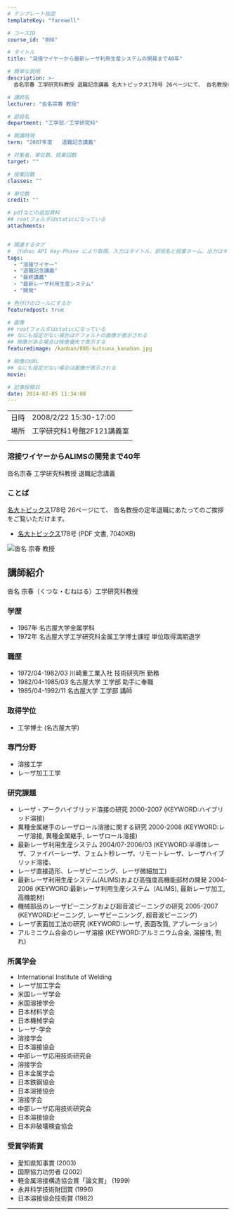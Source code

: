 ```yaml
---
# テンプレート指定
templateKey: "farewell"

# コースID
course_id: "086"

# タイトル
title: "溶接ワイヤーから最新レーザ利用生産システムの開発まで40年"

# 簡単な説明
description: >-
  沓名宗春 工学研究科教授 退職記念講義 名大トピックス178号 26ページにて、 沓名教授の定年退職にあたってのご挨拶をご覧いただけます。   * 名大トピ ....

# 講師名
lecturer: "沓名宗春 教授"

# 部局名
department: "工学部／工学研究科"

# 開講時限
term: "2007年度	退職記念講義"

# 対象者、単位数、授業回数
target: ""

# 授業回数
classes: ""

# 単位数
credit: ""

# pdfなどの追加資料
## rootフォルダはstaticになっている
attachments:


# 関連するタグ
# （Yahoo API Key-Phase により取得。入力はタイトル、部局名と授業ホーム、出力はキーフレーズ（tags））
tags:
  - "溶接ワイヤー"
  - "退職記念講義"
  - "最終講義"
  - "最新レーザ利用生産システム"
  - "開発"

# 色付けのロールにするか
featuredpost: true

# 画像
## rootフォルダはstaticになっている
## なにも指定がない場合はデフォルトの画像が表示される
## 映像がある場合は映像優先で表示する
featuredimage: /kanban/086-kutsuna_kanaban.jpg

# 映像のURL
## なにも指定がない場合は画像が表示される
movie: 

# 記事投稿日
date: 2014-02-05 11:34:08
---
```


|   |   |
|---|---|
| 日時 | 2008/2/22  15:30-17:00 |
| 場所 | 工学研究科1号館2F121講義室 |
|   |   |


### 溶接ワイヤーからALIMSの開発まで40年

沓名宗春 工学研究科教授 退職記念講義

### ことば

[名大トピックス](http://www.nagoya-u.ac.jp/about-nu/public-relations/publication/topics-archive.html)178号 26ページにて、 沓名教授の定年退職にあたってのご挨拶をご覧いただけます。

* <a href="http://www.nagoya-u.ac.jp/about-nu/public-relations/publication/upload_images/no178.pdf" target="_blank">[名大トピックス](http://www.nagoya-u.ac.jp/about-nu/public-relations/publication/topics-archive.html)178号</a> (PDF 文書, 7040KB)


![沓名 宗春 教授](https://ocw.nagoya-u.jp/files/86/kutsuna_kao.jpg) 

## 講師紹介

沓名 宗春（くつな・むねはる）工学研究科教授

### 学歴

* 1967年 名古屋大学金属学科
* 1972年 名古屋大学工学研究科金属工学博士課程 単位取得満期退学

### 職歴

* 1972/04-1982/03 川崎重工業入社 技術研究所 勤務
* 1982/04-1985/03 名古屋大学 工学部 助手に奉職
* 1985/04-1992/11 名古屋大学 工学部 講師

### 取得学位

* 工学博士 (名古屋大学)

### 専門分野

* 溶接工学
* レーザ加工工学

### 研究課題

* レーザ・アークハイブリッド溶接の研究 2000-2007 (KEYWORD:ハイブリッド溶接)
* 異種金属継手のレーザロール溶接に関する研究 2000-2008 (KEYWORD:レーザ溶接, 異種金属継手, レーザロール溶接)
* 最新レーザ利用生産システム 2004/07-2006/03 (KEYWORD:半導体レーザ、ファイバーレーザ、フェムト秒レーザ、リモートレーザ、レーザハイブリッド溶接、
* レーザ直接造形、レーザピーニング、レーザ微細加工)
* 最新レーザ利用生産システム(ALIMS)および高強度高機能部材の開発 2004-2006 (KEYWORD:最新レーザ利用生産システム（ALIMS), 最新レーザ加工, 高機能材)
* 機械部品のレーザピーニングおよび超音波ピーニングの研究 2005-2007 (KEYWORD:ピーニング, レーザピーニンング, 超音波ピーニング)
* レーザ表面加工法の研究 (KEYWORD:レーザ, 表面改質, アブレーション)
* アルミニウム合金のレーザ溶接 (KEYWORD:アルミニウム合金, 溶接性, 割れ)</ul>
### 所属学会

* International Institute of Welding
* レーザ加工学会
* 米国レーザ学会
* 米国溶接学会
* 日本材料学会
* 日本機械学会
* レーザ-学会
* 溶接学会
* 日本溶接協会
* 中部レーザ応用技術研究会
* 溶接学会
* 日本金属学会
* 日本鉄鋼協会
* 日本溶接協会
* 溶接学会
* 中部レーザ応用技術研究会
* 日本溶接協会
* 日本非破壊検査協会
### 受賞学術賞

* 愛知県知事賞 (2003)
* 国際協力功労者 (2002)
* 軽金属溶接構造協会賞「論文賞」 (1999)
* 永井科学技術財団賞 (1996)
* 日本溶接協会技術賞 (1982)



-----
